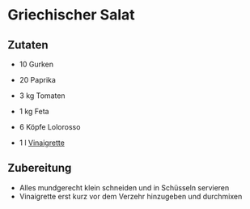 # Griechischer Salat

## Zutaten
* 10 Gurken
* 20 Paprika
* 3 kg Tomaten
* 1 kg Feta
* 6 Köpfe Lolorosso

* 1 l [Vinaigrette](recipes/vinaigrette.md)

## Zubereitung

* Alles mundgerecht klein schneiden und in Schüsseln servieren
* Vinaigrette erst kurz vor dem Verzehr hinzugeben und durchmixen
